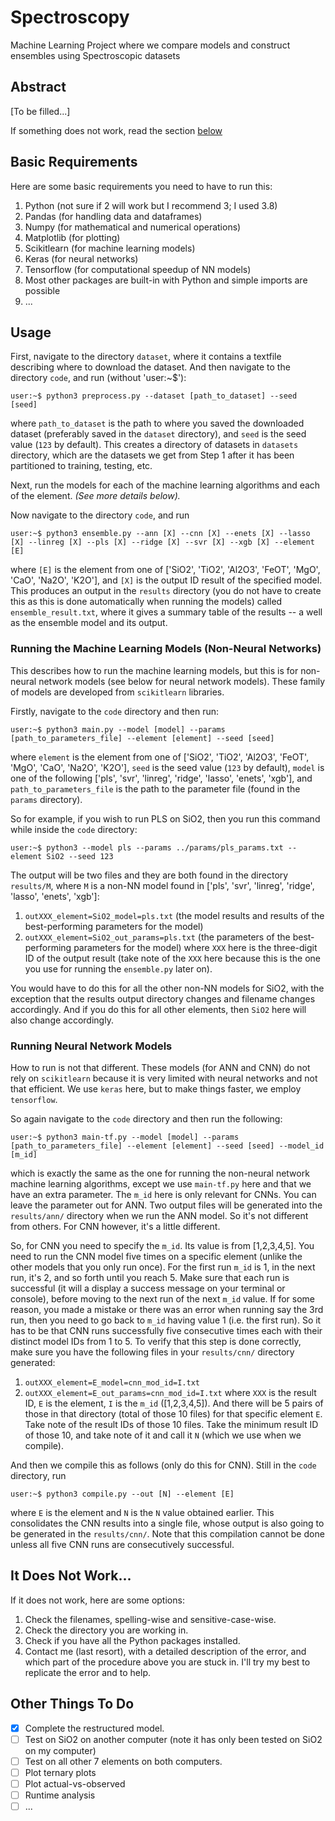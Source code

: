 # Spectroscopy
Machine Learning Project where we compare models and construct ensembles using Spectroscopic datasets

## Abstract
[To be filled...]

If something does not work, read the section [below](https://github.com/techGIAN/Spectroscopy/edit/main/README.md/#it-does-not-work)

## Basic Requirements
Here are some basic requirements you need to have to run this:
1. Python (not sure if 2 will work but I recommend 3; I used 3.8)
2. Pandas (for handling data and dataframes)
3. Numpy (for mathematical and numerical operations)
4. Matplotlib (for plotting)
5. Scikitlearn (for machine learning models)
6. Keras (for neural networks)
7. Tensorflow (for computational speedup of NN models)
8. Most other packages are built-in with Python and simple imports are possible
9. ...

## Usage
First, navigate to the directory ```dataset```, where it contains a textfile describing where to download the dataset. And then navigate to the directory ```code```, and run (without 'user:~$'):
```console
user:~$ python3 preprocess.py --dataset [path_to_dataset] --seed [seed]
```
where ```path_to_dataset``` is the path to where you saved the downloaded dataset (preferably saved in the ```dataset``` directory), and ```seed``` is the seed value (```123``` by default). This creates a directory of datasets in ```datasets``` directory, which are the datasets we get from Step 1 after it has been partitioned to training, testing, etc. <br>

Next, run the models for each of the machine learning algorithms and each of the element. <i>(See more details below).</i> <br>

Now navigate to the directory ```code```, and run
```console
user:~$ python3 ensemble.py --ann [X] --cnn [X] --enets [X] --lasso [X] --linreg [X] --pls [X] --ridge [X] --svr [X] --xgb [X] --element [E]
```
where ```[E]``` is the element from one of ['SiO2', 'TiO2', 'Al2O3', 'FeOT', 'MgO', 'CaO', 'Na2O', 'K2O'], and ```[X]``` is the output ID result of the specified model. This produces an output in the ```results``` directory (you do not have to create this as this is done automatically when running the models) called ```ensemble_result.txt```, where it gives a summary table of the results -- a well as the ensemble model and its output.

### Running the Machine Learning Models (Non-Neural Networks)
This describes how to run the machine learning models, but this is for non-neural network models (see below for neural network models). These family of models are developed from ```scikitlearn``` libraries. <br>

Firstly, navigate to the ```code``` directory and then run:
```console
user:~$ python3 main.py --model [model] --params [path_to_parameters_file] --element [element] --seed [seed]
```
where ```element``` is the element from one of ['SiO2', 'TiO2', 'Al2O3', 'FeOT', 'MgO', 'CaO', 'Na2O', 'K2O'], ```seed``` is the seed value (```123``` by default), ```model``` is one of the following ['pls', 'svr', 'linreg', 'ridge', 'lasso', 'enets', 'xgb'], and ```path_to_parameters_file``` is the path to the parameter file (found in the ```params``` directory). <br>

So for example, if you wish to run PLS on SiO2, then you run this command while inside the ```code``` directory:
```console
user:~$ python3 --model pls --params ../params/pls_params.txt --element SiO2 --seed 123
```
The output will be two files and they are both found in the directory ```results/M```, where ```M``` is a non-NN model found in ['pls', 'svr', 'linreg', 'ridge', 'lasso', 'enets', 'xgb']:
1. ```outXXX_element=SiO2_model=pls.txt``` (the model results and results of the best-performing parameters for the model)
2. ```outXXX_element=SiO2_out_params=pls.txt``` (the parameters of the best-performing parameters for the model)
where ```XXX``` here is the three-digit ID of the output result (take note of the ```XXX``` here because this is the one you use for running the ```ensemble.py``` later on). <br>

You would have to do this for all the other non-NN models for SiO2, with the exception that the results output directory changes and filename changes accordingly. And if you do this for all other elements, then ```SiO2``` here will also change accordingly.<br>

### Running Neural Network Models
How to run is not that different. These models (for ANN and CNN) do not rely on ```scikitlearn``` because it is very limited with neural networks and not that efficient. We use ```keras``` here, but to make things faster, we employ ```tensorflow```. <br>

So again navigate to the ```code``` directory and then run the following:
```console
user:~$ python3 main-tf.py --model [model] --params [path_to_parameters_file] --element [element] --seed [seed] --model_id [m_id]
```
which is exactly the same as the one for running the non-neural network machine learning algorithms, except we use ```main-tf.py``` here and that we have an extra parameter. The ```m_id``` here is only relevant for CNNs. You can leave the parameter out for ANN. Two output files will be generated into the ```results/ann/```  directory when we run the ANN model. So it's not different from others. For CNN however, it's a little different. <br>

So, for CNN you need to specify the ```m_id```. Its value is from [1,2,3,4,5]. You need to run the CNN model five times on a specific element (unlike the other models that you only run once). For the first run ```m_id``` is 1, in the next run, it's 2, and so forth until you reach 5. Make sure that each run is successful (it will a display a success message on your terminal or console), before moving to the next run of the next ```m_id``` value. If for some reason, you made a mistake or there was an error when running say the 3rd run, then you need to go back to ```m_id``` having value 1 (i.e. the first run). So it has to be that CNN runs successfully five consecutive times each with their distinct model IDs from 1 to 5. To verify that this step is done correctly, make sure you have the following files in your ```results/cnn/``` directory generated:
1. ```outXXX_element=E_model=cnn_mod_id=I.txt```
2. ```outXXX_element=E_out_params=cnn_mod_id=I.txt```
where ```XXX``` is the result ID, ```E``` is the element, ```I``` is the ```m_id``` ([1,2,3,4,5]). And there will be 5 pairs of those in that directory (total of those 10 files) for that specific element ```E```. Take note of the result IDs of those 10 files. Take the minimum result ID of those 10, and take note of it and call it ```N``` (which we use when we compile). <br>

And then we compile this as follows (only do this for CNN). Still in the ```code``` directory, run
```console
user:~$ python3 compile.py --out [N] --element [E]
```
where ```E``` is the element and ```N``` is the ```N``` value obtained earlier. This consolidates the CNN results into a single file, whose output is also going to be generated in the ```results/cnn/```. Note that this compilation cannot be done unless all five CNN runs are consecutively successful.

## It Does Not Work...
If it does not work, here are some options:
1. Check the filenames, spelling-wise and sensitive-case-wise.
2. Check the directory you are working in.
3. Check if you have all the Python packages installed.
4. Contact me (last resort), with a detailed description of the error, and which part of the procedure above you are stuck in. I'll try my best to replicate the error and to help.

## Other Things To Do
- [x] Complete the restructured model.
- [ ] Test on SiO2 on another computer (note it has only been tested on SiO2 on my computer)
- [ ] Test on all other 7 elements on both computers.
- [ ] Plot ternary plots
- [ ] Plot actual-vs-observed
- [ ] Runtime analysis
- [ ] ...

